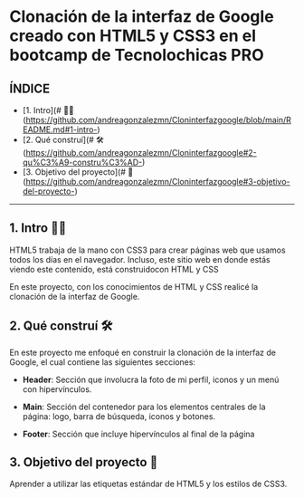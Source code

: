 # Clonación de la interfaz de Google creado con HTML5 y CSS3 en el bootcamp de Tecnolochicas PRO 

## ÍNDICE

* [1. Intro](# 👩‍💻 (https://github.com/andreagonzalezmn/Cloninterfazgoogle/blob/main/README.md#1-intro-)
* [2. Qué construí](# 🛠 (https://github.com/andreagonzalezmn/Cloninterfazgoogle#2-qu%C3%A9-constru%C3%AD-)
* [3. Objetivo del proyecto](# 🎯 (https://github.com/andreagonzalezmn/Cloninterfazgoogle#3-objetivo-del-proyecto-)

****

## 1. Intro 👩‍💻
HTML5 trabaja de la mano con CSS3 para crear páginas web que usamos todos los días en el navegador. Incluso, este sitio web en donde estás viendo este contenido, está construidocon HTML y CSS 

En este proyecto, con los conocimientos de HTML y CSS realicé la clonación de la interfaz de Google.

## 2. Qué construí 🛠
En este proyecto me enfoqué en construir la clonación de la interfaz de Google, el cual contiene las siguientes secciones:

* **Header**: Sección que involucra la foto de mi perfil, iconos y un menú con hipervínculos.

* **Main**: Sección del contenedor para los elementos centrales de la página: logo, barra de búsqueda, iconos y botones.

* **Footer**: Sección que incluye hipervínculos al final de la página

## 3. Objetivo del proyecto 🎯
Aprender a utilizar las etiquetas estándar de HTML5 y los estilos de CSS3.
